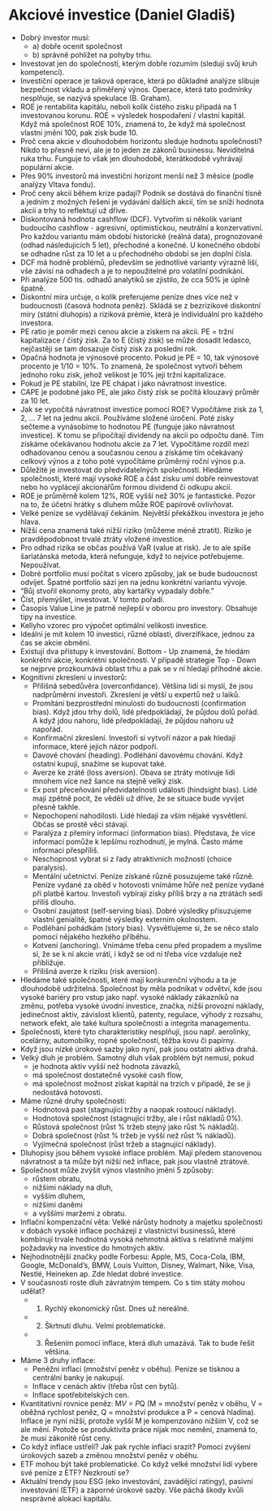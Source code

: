 # Akciové investice (Daniel Gladiš)
* Dobrý investor musí:
  * a) dobře ocenit společnost
  * b) správně pohlížet na pohyby trhu.
* Investovat jen do společností, kterým dobře rozumím (sleduji svůj kruh kompetencí).
* Investiční operace je taková operace, která po důkladné analýze slibuje bezpečnost vkladu a přiměřený výnos. Operace, která tato podmínky nesplňuje, se nazývá spekulace (B. Graham).
* ROE je rentabilita kapitálu, neboli kolik čistého zisku připadá na 1 investovanou korunu. ROE = výsledek hospodaření / vlastní kapitál. Když má společnost ROE 10%, znamená to, že když má společnost vlastní jmění 100, pak zisk bude 10.
* Proč cena akcie v dlouhodobém horizontu sleduje hodnotu společnosti? Nikdo to přesně neví, ale je to jeden ze zákonů businessu. Neviditelná ruka trhu. Funguje to však jen dlouhodobě, kterátkodobě vyhrávají populární akcie.
* Přes 90% investorů má investiční horizont menší než 3 měsíce (podle analýzy Vltava fondu).
* Proč ceny akcií během krize padají? Podnik se dostává do finanční tísně a jedním z možných řešení je vydávání dalších akcií, tím se sníží hodnota akcií a trhy to reflektují už dříve.
* Diskontovaná hodnota cashflow (DCF). Vytvořím si několik variant budoucího cashflow - agresivní, optimistickou, neutrální a konzervativní. Pro každou variantu mám období historické (reálná data), prognozované (odhad následujících 5 let), přechodné a konečné. U konečného období se odhadne růst za 10 let a u přechodného období se jen doplní čísla.
* DCF má hodně problémů, především se jednotlivé varianty výrazně liší, vše závisí na odhadech a je to nepoužitelné pro volatilní podnikání.
* Při analýze 500 tis. odhadů analytiků se zjistilo, že cca 50% je úplně špatně.
* Diskontní míra určuje, o kolik preferujeme peníze dnes více než v budoucnosti (časová hodnota peněz). Skládá se z bezrizikové diskontní míry (státní dluhopis) a riziková prémie, která je individuální pro každého investora.
* PE ratio je poměr mezi cenou akcie a ziskem na akcii. PE = tržní kapitalizace / čistý zisk. Za to E (čistý zisk) se může dosadit ledasco, nejčastěji se tam dosazuje čistý zisk za poslední rok.
* Opačná hodnota je výnosové procento. Pokud je PE = 10, tak výnosové procento je 1/10 = 10%. To znamená, že společnost vytvoří během jednoho roku zisk, jehož velikost je 10% její tržní kapitalizace. 
* Pokud je PE stabilní, lze PE chápat i jako návratnost investice. 
* CAPE je podobné jako PE, ale jako čistý získ se počítá klouzavý průměr za 10 let. 
* Jak se vypočítá návratnost investice pomocí ROE? Vypočítáme zisk za 1, 2, … 7 let na jednu akcii. Používáme složené úročení. Poté zisky sečteme a vynásobíme to hodnotou PE (funguje jako návratnost investice). K tomu se připočítají dividendy na akcii po odpočtu daně. Tím získáme očekávanou hodnotu akcie za 7 let. Vypočítáme rozdíl mezi odhadovanou cenou a současnou cenou a získáme tím očekávaný celkový výnos a z toho poté vypočítáme průměrný roční výnos p.a.
* Důležité je investovat do předvídatelných společností. Hledáme společnosti, které mají vysoké ROE a část zisku umí dobře reinvestovat nebo ho vyplácejí akcionářům formou dividend či odkupu akcií.
* ROE je průměrně kolem 12%, ROE vyšší než 30% je fantastické. Pozor na to, že účetní hrátky s dluhem může ROE papírově ovlivňovat.
* Velké peníze se vydělávají čekáním. Největší překážkou investora je jeho hlava.
* Nížší cena znamená také nižší riziko (můžeme méně ztratit). Riziko je pravděpodobnost trvalé ztráty vložené investice.
* Pro odhad rizika se občas používá VaR (value at risk). Je to ale spíše šarlatánská metoda, která nefunguje, když to nejvíce potřebujeme. Nepoužívat.
* Dobré portfolio musí počítat s vícero způsoby, jak se bude budoucnost odvíjet. Špatné portfolio sází jen na jednu konkrétní variantu vývoje. 
* “Bůj stvořil ekonomy proto, aby kartářky vypadaly dobře.”
* Číst, přemýšlet, investovat. V tomto pořadí.
* Časopis Value Line je patrně nejlepší v oborou pro investory. Obsahuje tipy na investice.
* Kellyho vzorec pro výpočet optimální velikosti investice.
* Ideální je mít kolem 10 investicí, různé oblasti, diverzifikace, jednou za čas se akcie obmění.
* Existují dva přístupy k investování. Bottom - Up znamená, že hledám konkrétní akcie, konkrétní společnosti. V případě strategie Top - Down se nejprve prozkoumává oblast trhu a pak se v ní hledají příhodné akcie.
* Kognitivní zkreslení u investorů:
  * Přílišná sebedůvěra (overconfidance). Většina lidí si myslí, že jsou nadprůměrní investoři. Zkreslení je větší u expertů než u laiků.
  * Promítání bezprostřední minulosti do budoucnosti (confirmation bias). Když jdou trhy dolů, lidé předpokládají, že půjdou dolů pořád. A když jdou nahoru, lidé předpokládají, že půjdou nahoru už napořád.
  * Konfirmační zkreslení. Investoři si vytvoří názor a pak hledají informace, které jejich názor podpoří. 
  * Davové chování (heading). Podléhání davovému chování. Když ostatní kupují, snažíme se kupovat také.
  * Averze ke zrátě (loss aversion). Obava se ztráty motivuje lidi mnohem více než šance na stejně velký zisk.
  * Ex post přeceňování předvidatelnosti události (hindsight bias). Lidé mají zpětně pocit, že věděli už dříve, že se situace bude vyvíjet přesně takhle. 
  * Nepochopení nahodilosti. Lidé hledají za vším nějaké vysvětlení. Občas se prostě věci stávají.
  * Paralýza z přemíry informací (information bias). Představa, že více informací pomůže k lepšímu rozhodnutí, je mylná. Často máme informaci přespříliš.
  * Neschopnost vybrat si z řady atraktivních možností (choice paralysis).
  * Mentální učetnictví. Peníze získané různě posuzujeme také různě. Peníze vydané za oběd v hotovosti vnímáme hůře než peníze vydané při platbě kartou. Investoři vybírají zisky příliš brzy a na ztrátách sedí příliš dlouho.
  * Osobní zaujatost (self-serving bias). Dobré výsledky přisuzujeme vlastní genialitě, špatné výsledky externím okolnostem.
  * Podléhání pohádkám (story bias). Vysvětlujeme si, že se něco stalo pomocí nějakého hezkého příběhu.
  * Kotvení (anchoring). Vnímáme třeba cenu před propadem a myslíme si, že se k ní akcie vrátí, i když se od ní třeba více vzdaluje než přibližuje.
  * Přílišná averze k riziku (risk aversion).
* Hledáme také společnosti, které mají konkurenční výhodu a ta je dlouhodobě udržitelná. Společnost by měla podnikat v odvětví, kde jsou vysoké bariéry pro vstup jako např. vysoké náklady zákazníků na změnu, potřeba vysoké úvodní investice, značka, nižší provozní náklady, jedinečnost aktiv, závislost klientů, patenty, regulace, výhody z rozsahu, network efekt, ale také kultura společnosti a integrita managementu.
* Společnosti, které tyto charakteristiky nesplňují, jsou např. aerolinky, ocelárny, automobilky, ropné společnosti, těžba kovu či papírny.
* Když jsou nízké úrokové sazby jako nyní, pak jsou ostatní aktiva drahá.
* Velký dluh je problém. Samotný dluh však problém být nemusí, pokud
  * je hodnota aktiv vyšší než hodnota závazků,
  * má společnost dostatečně vysoké cash flow,
  * má společnost možnost získat kapitál na trzích v případě, že se ji nedostává hotovosti.
* Máme různé druhy společností:
  * Hodnotová past (stagnující tržby a naopak rostoucí náklady).
  * Hodnotová společnost (stagnující tržby, ale i růst nákladů 0%).
  * Růstová společnost (růst % tržeb stejný jako růst % nákladů).
  * Dobrá společnost (růst % tržeb je vyšší než růst % nákladů).
  * Vyjímečná společnost (růst tržeb a stagnující náklady).
* Dluhopisy jsou během vysoké inflace problém. Mají předem stanovenou návratnost a ta může být nižší než inflace, pak jsou vlastně ztrátové.
* Společnost může zvýšit výnos vlastního jmění 5 způsoby:
  * růstem obratu,
  * nižšími náklady na dluh,
  * vyšším dluhem,
  * nižšími daněmi
  * a vyššími maržemi z obratu.
* Inflační kompenzační věta: Velké nárůsty hodnoty a majetku společnosti v dobách vysoké inflace pocházejí z vlastnictví businessů, které kombinují trvale hodnotná vysoká nehmotná aktiva s relativně malými požadavky na investice do hmotných aktiv.
* Nejhodnotnější značky podle Forbesu: Apple, MS, Coca-Cola, IBM, Google, McDonald’s, BMW, Louis Vuitton, Disney, Walmart, Nike, Visa, Nestlé, Heineken ap. Zde hledat dobré investice.
* V současnosti roste dluh závratným tempem. Co s tím státy mohou udělat?
  * 1) Rychlý ekonomický růst. Dnes už nereálné.
  * 2) Škrtnutí dluhu. Velmi problematické.
  * 3) Řešením pomocí inflace, která dluh umazává. Tak to bude řešit většina.
* Máme 3 druhy inflace:
  * Peněžní inflaci (množství peněz v oběhu). Peníze se tisknou a centrální banky je nakupují.
  * Inflace v cenách aktiv (třeba růst cen bytů).
  * Inflace spotřebitelských cen.
* Kvantitativní rovnice peněz: M*V = P*Q (M = množství peněz v oběhu, V = oběžná rychlost peněz, Q = množství produkce a P = cenová hladina). Inflace je nyní nižší, protože vyšší M je kompenzováno nižším V, což se ale mění. Protože se produktivita práce nijak moc nemění, znamená to, že musí zákonitě růst ceny.
* Co když inflace ustřelí? Jak pak rychle inflaci srazit? Pomocí zvýšení úrokových sazeb a změnou množství peněz v oběhu.
* ETF mohou být také problematické. Co když velké množství lidí vybere své peníze z ETF? Nezkroutí se?
* Aktuální trendy jsou ESG (eko investování, zavádějící ratingy), pasivní investování (ETF) a záporné úrokové sazby. Vše páchá škody kvůli nesprávné alokaci kapitálu.
